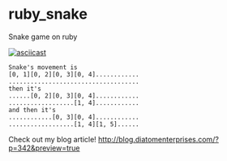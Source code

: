 # ruby_snake
Snake game on ruby

[![asciicast](https://asciinema.org/a/a71jakx5dwtp4jy2962ef3sw8.png)](https://asciinema.org/a/a71jakx5dwtp4jy2962ef3sw8)

```
Snake's movement is
[0, 1][0, 2][0, 3][0, 4]............
....................................
then it's
......[0, 2][0, 3][0, 4]............
..................[1, 4]............
and then it's
............[0, 3][0, 4]............
..................[1, 4][1, 5]......
```

Check out my blog article!
http://blog.diatomenterprises.com/?p=342&preview=true
